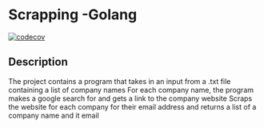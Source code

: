 # Scrapping -Golang

[![codecov](https://codecov.io/gh/Lubwama-Emmanuel/scrapper_golang/branch/introducing-subtest/graph/badge.svg?token=PH5AG8DSO6)](https://app.codecov.io/gh/Lubwama-Emmanuel/scrapper_golang/tree/introducing-subtest)

## Description

The project contains a program that takes in an input from a .txt file containing a list of company names
For each company name, the program makes a google search for and gets a link to the company website
Scraps the website for each company for their email address and returns a list of a company name and it email